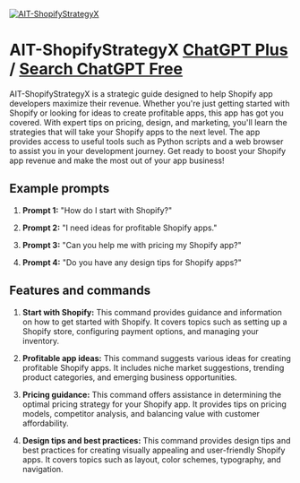 
[![AIT-ShopifyStrategyX](https://files.oaiusercontent.com/file-GCpXCj0LSGbeAhC9qFdc8Gyg?se=2123-10-16T17%3A27%3A36Z&sp=r&sv=2021-08-06&sr=b&rscc=max-age%3D31536000%2C%20immutable&rscd=attachment%3B%20filename%3D52a97b10-c565-42e7-b1c6-e40c87a37794.webp&sig=RiRgkgtpFTNhmPHJpf3M65GpKLpEIrQgeZkMRT%2BhCSo%3D)](https://chat.openai.com/g/g-7K4KTwJG6-ait-shopifystrategyx)

# AIT-ShopifyStrategyX [ChatGPT Plus](https://chat.openai.com/g/g-7K4KTwJG6-ait-shopifystrategyx) / [Search ChatGPT Free](https://gptcall.net/index.html#/?search=AIT-ShopifyStrategyX)

AIT-ShopifyStrategyX is a strategic guide designed to help Shopify app developers maximize their revenue. Whether you're just getting started with Shopify or looking for ideas to create profitable apps, this app has got you covered. With expert tips on pricing, design, and marketing, you'll learn the strategies that will take your Shopify apps to the next level. The app provides access to useful tools such as Python scripts and a web browser to assist you in your development journey. Get ready to boost your Shopify app revenue and make the most out of your app business!

## Example prompts

1. **Prompt 1:** "How do I start with Shopify?"

2. **Prompt 2:** "I need ideas for profitable Shopify apps."

3. **Prompt 3:** "Can you help me with pricing my Shopify app?"

4. **Prompt 4:** "Do you have any design tips for Shopify apps?"

## Features and commands

1. **Start with Shopify:** This command provides guidance and information on how to get started with Shopify. It covers topics such as setting up a Shopify store, configuring payment options, and managing your inventory.

2. **Profitable app ideas:** This command suggests various ideas for creating profitable Shopify apps. It includes niche market suggestions, trending product categories, and emerging business opportunities.

3. **Pricing guidance:** This command offers assistance in determining the optimal pricing strategy for your Shopify app. It provides tips on pricing models, competitor analysis, and balancing value with customer affordability.

4. **Design tips and best practices:** This command provides design tips and best practices for creating visually appealing and user-friendly Shopify apps. It covers topics such as layout, color schemes, typography, and navigation.


